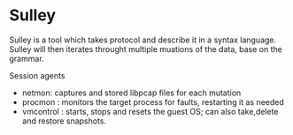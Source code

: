 # Sulley
Sulley is a tool which takes protocol and describe it in a syntax language. Sulley will then iterates throught multiple muations of the data, base on the grammar. 

Session agents
 -	netmon: captures and stored libpcap files for each mutation
 -	procmon : monitors the target process for faults, restarting it as needed
 -	vmcontrol : starts, stops and resets the guest OS; can also take,delete and restore snapshots. 